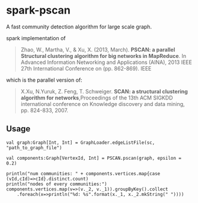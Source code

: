 # spark-pscan
A fast community detection algorithm for large scale graph.

spark implementation of 

>Zhao, W., Martha, V., & Xu, X. (2013, March). **PSCAN: a parallel Structural clustering algorithm for big networks in MapReduce**. In Advanced Information Networking and Applications (AINA), 2013 IEEE 27th International Conference on (pp. 862-869). IEEE


which is the parallel version of:

>X.Xu, N.Yuruk, Z. Feng, T. Schweiger. **SCAN: a structural clustering algorithm for networks**,Proceedings of the 13th ACM SIGKDD international conference on Knowledge discovery and data mining, pp. 824-833, 2007.

## Usage

```
val graph:Graph[Int, Int] = GraphLoader.edgeListFile(sc, "path_to_graph_file")

val components:Graph[VertexId, Int] = PSCAN.pscan(graph, epsilon = 0.2)

println("num communities: " + components.vertices.map{case (vId,cId)=>cId}.distinct.count)
println("nodes of every communities:")
components.vertices.map(v=>(v._2, v._1)).groupByKey().collect
    .foreach(x=>println("%d: %s".format(x._1, x._2.mkString(" "))))
```
